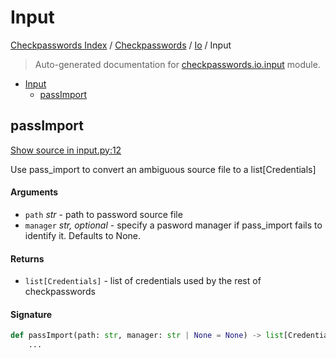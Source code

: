 # Input

[Checkpasswords Index](../../README.md#checkpasswords-index) /
[Checkpasswords](../index.md#checkpasswords) /
[Io](./index.md#io) /
Input

> Auto-generated documentation for [checkpasswords.io.input](../../../../checkpasswords/io/input.py) module.

- [Input](#input)
  - [passImport](#passimport)

## passImport

[Show source in input.py:12](../../../../checkpasswords/io/input.py#L12)

Use pass_import to convert an ambiguous source file to a list[Credentials]

#### Arguments

- `path` *str* - path to password source file
- `manager` *str, optional* - specify a pasword manager if pass_import fails to identify it.
Defaults to None.

#### Returns

- `list[Credentials]` - list of credentials used by the rest of checkpasswords

#### Signature

```python
def passImport(path: str, manager: str | None = None) -> list[Credentials]:
    ...
```


